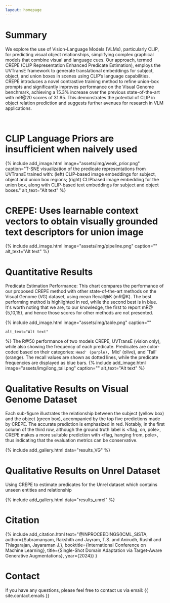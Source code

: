```yaml
---
layout: homepage
---
```


# Summary

We explore the use of Vision-Language Models (VLMs), particularly CLIP, for predicting visual object relationships, simplifying complex graphical models that combine visual and language cues. Our approach, termed CREPE (CLIP Representation Enhanced Predicate Estimation), employs the UVTransE framework to generate translational embeddings for subject, object, and union boxes in scenes using CLIP’s language capabilities. CREPE introduces a novel contrastive training method to refine union-box prompts and significantly improves performance on the Visual Genome benchmark, achieving a 15.3% increase over the previous state-of-the-art with mR@20 scores of 31.95. This demonstrates the potential of CLIP in object relation prediction and suggests further avenues for research in VLM applications.

<br>

<!-- {% include add_video.html 
    youtube_link="https://www.youtube.com/embed/oHNaM_qXQeY" 
%} -->

# CLIP Language Priors are insufficient when naively used
{% include add_image.html 
    image="assets/img/weak_prior.png"
    caption="T-SNE visualization of the predicate representations from UVTransE trained with: (left) CLIP-based image embeddings for subject, object and union box regions; (right) CLIPbased image embedding for the union box, along with CLIP-based text embeddings for subject and object boxes." 
    alt_text="Alt text" 
%}


# CREPE: Uses learnable context vectors to obtain visually grounded text descriptors for union image

{% include add_image.html 
    image="assets/img/pipeline.png"
    caption="" 
    alt_text="Alt text" 
%}


# Quantitative Results

Predicate Estimation Performance: This chart compares the performance of our proposed CREPE method with other state-of-the-art methods on the Visual Genome (VG) dataset, using mean Recall@K (mR@K). The best performing method is highlighted in red, while the second best is in blue. It's worth noting that we are, to our knowledge, the first to report mR@ {5,10,15}, and hence those scores for other methods are not presented.

{% include add_image.html 
    image="assets/img/table.png"
    caption=""

    alt_text="Alt text" 
%}
The R@50 performance of two models CREPE, UVTransE (vision only), while also showing the frequency of each predicate. Predicates are color-coded based on their categories: `Head' (purple), `Mid' (olive), and `Tail' (orange). The recall values are shown as dotted lines, while the predicate frequencies are displayed as blue bars.
{% include add_image.html 
    image="assets/img/long_tail.png"
    caption="" 
    alt_text="Alt text" 
%}

# Qualitative Results on Visual Genome Dataset
Each sub-figure illustrates the relationship between the subject (yellow box) and the object (green box), accompanied by the top five predictions made by CREPE. The accurate prediction is emphasized in red. Notably, in the first column of the third row, although the ground truth label is <flag, on, pole>, CREPE makes a more suitable prediction with <flag, hanging from, pole>, thus indicating that the evaluation metrics can be conservative.

{% include add_gallery.html data="results_VG" %}

# Qualitative Results on Unrel Dataset
Using CREPE to estimate predicates for the Unrel dataset which contains unseen entities and relationship

{% include add_gallery.html data="results_unrel" %}

# Citation

{% include add_citation.html text="@INPROCEEDINGS{ICML_SISTA,
  author={Subramanyam, Rakshith and Jayram, T.S. and Anirudh, Rushil and Thiagarajan, Jayaraman J.},
  booktitle={International Conference on Machine Learning}, 
  title={Single-Shot Domain Adaptation via Target-Aware Generative Augmentations}, 
  year={2024}}
}


<!-- @INPROCEEDINGS{10096784,
  author={Subramanyam, Rakshith and Thopalli, Kowshik and Berman, Spring and Turaga, Pavan and Thiagarajan, Jayaraman J.},
  booktitle={ICASSP 2023 - 2023 IEEE International Conference on Acoustics, Speech and Signal Processing (ICASSP)}, 
  title={Single-Shot Domain Adaptation via Target-Aware Generative Augmentations}, 
  year={2023},
  pages={1-5},
  doi={10.1109/ICASSP49357.2023.10096784}}" %} -->


# Contact
If you have any questions, please feel free to contact us via email: {{ site.contact.emails }}
